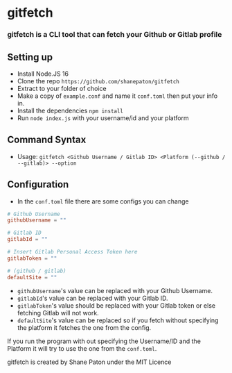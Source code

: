 # gitfetch
### gitfetch is a CLI tool that can fetch your Github or Gitlab profile

## Setting up
- Install Node.JS 16
- Clone the repo ```https://github.com/shanepaton/gitfetch```
- Extract to your folder of choice
- Make a copy of ```example.conf``` and name it ```conf.toml``` then put your info in.
- Install the dependencies ```npm install```
- Run ```node index.js``` with your username/id and your platform

## Command Syntax
- Usage: ``` gitfetch <Github Username / Gitlab ID> <Platform (--github / --gitlab)> --option ```

## Configuration
- In the ```conf.toml``` file there are some configs you can change
```toml
# Github Username
githubUsername = ""

# Gitlab ID
gitlabId = ""

# Insert Gitlab Personal Access Token here
gitlabToken = ""

# (github / gitlab)
defaultSite = ""
```
- ```githubUsername```'s value can be replaced with your Github Username.
- ```gitlabId```'s value can be replaced with your Gitlab ID.
- ```gitlabToken```'s value should be replaced with your Gitlab token or else fetching Gitlab will not work.
- ```defaultSite```'s value can be replaced so if you fetch without specifying the platform it fetches the one from the config.

If you run the program with out specifying the Username/ID and the Platform it will try to use the one from the ```conf.toml```.

gitfetch is created by Shane Paton under the MIT Licence
